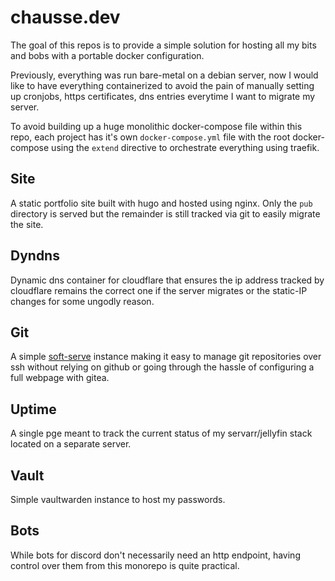 # chausse.dev

The goal of this repos is to provide a simple solution for hosting all my
bits and bobs with a portable docker configuration.

Previously, everything was run bare-metal on a debian server, now I would
like to have everything containerized to avoid the pain of manually setting
up cronjobs, https certificates, dns entries everytime I want to migrate my
server.

To avoid building up a huge monolithic docker-compose file within this repo,
each project has it's own `docker-compose.yml` file with the root
docker-compose using the `extend` directive to orchestrate everything using
traefik.

## Site

A static portfolio site built with hugo and hosted using nginx. Only the `pub`
directory is served but the remainder is still tracked via git to easily
migrate the site.

## Dyndns

Dynamic dns container for cloudflare that ensures the ip address tracked
by cloudflare remains the correct one if the server migrates or the static-IP
changes for some ungodly reason.

## Git

A simple [soft-serve][1] instance making it easy to manage git
repositories over ssh without relying on github or going through the hassle of
configuring a full webpage with gitea.

## Uptime

A single pge meant to track the current status of my servarr/jellyfin
stack located on a separate server.

## Vault

Simple vaultwarden instance to host my passwords.

## Bots

While bots for discord don't necessarily need an http endpoint, having control
over them from this monorepo is quite practical.


[1]: https://github.com/charmbracelet/soft-serve


